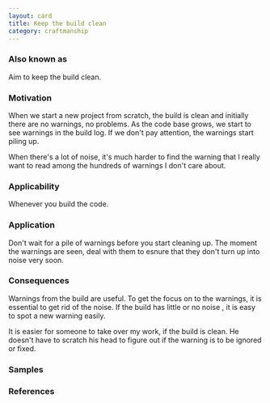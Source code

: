 ```yaml
---
layout: card
title: Keep the build clean
category: craftmanship
---
```


### Also known as

Aim to keep the build clean.

### Motivation

When we start a new project from scratch, the build is clean and initially there are no warnings, no problems. As the code base grows, we start to see warnings in the build log. If we don't pay attention, the warnings start piling up.

When there's a lot of noise, it's much harder to find the warning that I really want to read among the hundreds of warnings I don't care about.

### Applicability

Whenever you build the code.

### Application

Don't wait for a pile of warnings before you start cleaning up. The moment the warnings are seen, deal with them to esnure that they don't turn up into noise very soon.

### Consequences

Warnings from the build are useful. To get the focus on to the warnings, it is essential to get rid of the noise. If the build has little or no noise , it is easy to spot a new warning easily.

It is easier for someone to take over my work, if the build is clean. He doesn't have to scratch his head to figure out if the warning is to be ignored or fixed.

### Samples

### References
